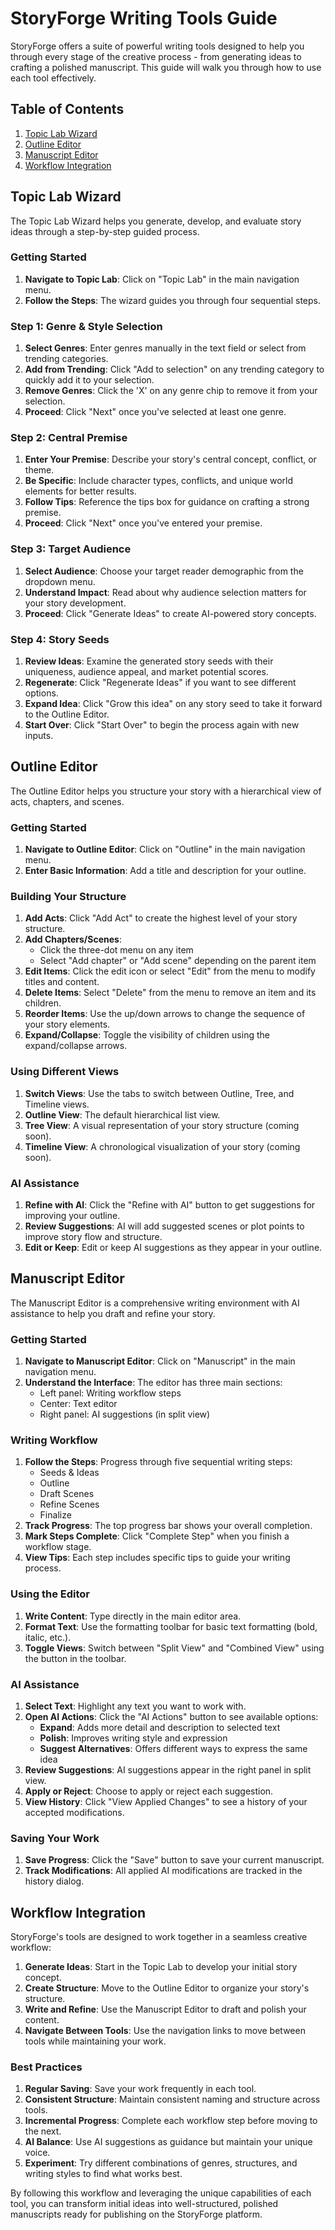 # StoryForge Writing Tools Guide

StoryForge offers a suite of powerful writing tools designed to help you through every stage of the creative process - from generating ideas to crafting a polished manuscript. This guide will walk you through how to use each tool effectively.

## Table of Contents

1. [Topic Lab Wizard](#topic-lab-wizard)
2. [Outline Editor](#outline-editor)
3. [Manuscript Editor](#manuscript-editor)
4. [Workflow Integration](#workflow-integration)

## Topic Lab Wizard

The Topic Lab Wizard helps you generate, develop, and evaluate story ideas through a step-by-step guided process.

### Getting Started

1. **Navigate to Topic Lab**: Click on "Topic Lab" in the main navigation menu.
2. **Follow the Steps**: The wizard guides you through four sequential steps.

### Step 1: Genre & Style Selection

1. **Select Genres**: Enter genres manually in the text field or select from trending categories.
2. **Add from Trending**: Click "Add to selection" on any trending category to quickly add it to your selection.
3. **Remove Genres**: Click the 'X' on any genre chip to remove it from your selection.
4. **Proceed**: Click "Next" once you've selected at least one genre.

### Step 2: Central Premise

1. **Enter Your Premise**: Describe your story's central concept, conflict, or theme.
2. **Be Specific**: Include character types, conflicts, and unique world elements for better results.
3. **Follow Tips**: Reference the tips box for guidance on crafting a strong premise.
4. **Proceed**: Click "Next" once you've entered your premise.

### Step 3: Target Audience

1. **Select Audience**: Choose your target reader demographic from the dropdown menu.
2. **Understand Impact**: Read about why audience selection matters for your story development.
3. **Proceed**: Click "Generate Ideas" to create AI-powered story concepts.

### Step 4: Story Seeds

1. **Review Ideas**: Examine the generated story seeds with their uniqueness, audience appeal, and market potential scores.
2. **Regenerate**: Click "Regenerate Ideas" if you want to see different options.
3. **Expand Idea**: Click "Grow this idea" on any story seed to take it forward to the Outline Editor.
4. **Start Over**: Click "Start Over" to begin the process again with new inputs.

## Outline Editor

The Outline Editor helps you structure your story with a hierarchical view of acts, chapters, and scenes.

### Getting Started

1. **Navigate to Outline Editor**: Click on "Outline" in the main navigation menu.
2. **Enter Basic Information**: Add a title and description for your outline.

### Building Your Structure

1. **Add Acts**: Click "Add Act" to create the highest level of your story structure.
2. **Add Chapters/Scenes**: 
   - Click the three-dot menu on any item
   - Select "Add chapter" or "Add scene" depending on the parent item
3. **Edit Items**: Click the edit icon or select "Edit" from the menu to modify titles and content.
4. **Delete Items**: Select "Delete" from the menu to remove an item and its children.
5. **Reorder Items**: Use the up/down arrows to change the sequence of your story elements.
6. **Expand/Collapse**: Toggle the visibility of children using the expand/collapse arrows.

### Using Different Views

1. **Switch Views**: Use the tabs to switch between Outline, Tree, and Timeline views.
2. **Outline View**: The default hierarchical list view.
3. **Tree View**: A visual representation of your story structure (coming soon).
4. **Timeline View**: A chronological visualization of your story (coming soon).

### AI Assistance

1. **Refine with AI**: Click the "Refine with AI" button to get suggestions for improving your outline.
2. **Review Suggestions**: AI will add suggested scenes or plot points to improve story flow and structure.
3. **Edit or Keep**: Edit or keep AI suggestions as they appear in your outline.

## Manuscript Editor

The Manuscript Editor is a comprehensive writing environment with AI assistance to help you draft and refine your story.

### Getting Started

1. **Navigate to Manuscript Editor**: Click on "Manuscript" in the main navigation menu.
2. **Understand the Interface**: The editor has three main sections:
   - Left panel: Writing workflow steps
   - Center: Text editor
   - Right panel: AI suggestions (in split view)

### Writing Workflow

1. **Follow the Steps**: Progress through five sequential writing steps:
   - Seeds & Ideas
   - Outline
   - Draft Scenes
   - Refine Scenes
   - Finalize
2. **Track Progress**: The top progress bar shows your overall completion.
3. **Mark Steps Complete**: Click "Complete Step" when you finish a workflow stage.
4. **View Tips**: Each step includes specific tips to guide your writing process.

### Using the Editor

1. **Write Content**: Type directly in the main editor area.
2. **Format Text**: Use the formatting toolbar for basic text formatting (bold, italic, etc.).
3. **Toggle Views**: Switch between "Split View" and "Combined View" using the button in the toolbar.

### AI Assistance

1. **Select Text**: Highlight any text you want to work with.
2. **Open AI Actions**: Click the "AI Actions" button to see available options:
   - **Expand**: Adds more detail and description to selected text
   - **Polish**: Improves writing style and expression
   - **Suggest Alternatives**: Offers different ways to express the same idea
3. **Review Suggestions**: AI suggestions appear in the right panel in split view.
4. **Apply or Reject**: Choose to apply or reject each suggestion.
5. **View History**: Click "View Applied Changes" to see a history of your accepted modifications.

### Saving Your Work

1. **Save Progress**: Click the "Save" button to save your current manuscript.
2. **Track Modifications**: All applied AI modifications are tracked in the history dialog.

## Workflow Integration

StoryForge's tools are designed to work together in a seamless creative workflow:

1. **Generate Ideas**: Start in the Topic Lab to develop your initial story concept.
2. **Create Structure**: Move to the Outline Editor to organize your story's structure.
3. **Write and Refine**: Use the Manuscript Editor to draft and polish your content.
4. **Navigate Between Tools**: Use the navigation links to move between tools while maintaining your work.

### Best Practices

1. **Regular Saving**: Save your work frequently in each tool.
2. **Consistent Structure**: Maintain consistent naming and structure across tools.
3. **Incremental Progress**: Complete each workflow step before moving to the next.
4. **AI Balance**: Use AI suggestions as guidance but maintain your unique voice.
5. **Experiment**: Try different combinations of genres, structures, and writing styles to find what works best.

By following this workflow and leveraging the unique capabilities of each tool, you can transform initial ideas into well-structured, polished manuscripts ready for publishing on the StoryForge platform. 